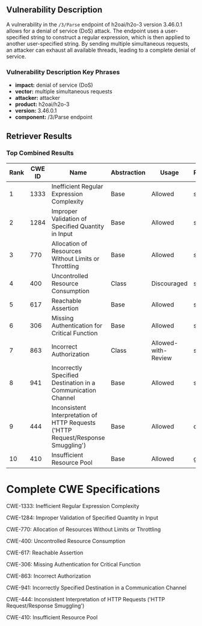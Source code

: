 ## Vulnerability Description
A vulnerability in the `/3/Parse` endpoint of h2oai/h2o-3 version 3.46.0.1 allows for a denial of service (DoS) attack. The endpoint uses a user-specified string to construct a regular expression, which is then applied to another user-specified string. By sending multiple simultaneous requests, an attacker can exhaust all available threads, leading to a complete denial of service.

### Vulnerability Description Key Phrases
- **impact:** denial of service (DoS)
- **vector:** multiple simultaneous requests
- **attacker:** attacker
- **product:** h2oai/h2o-3
- **version:** 3.46.0.1
- **component:** /3/Parse endpoint

## Retriever Results

### Top Combined Results

| Rank | CWE ID | Name | Abstraction | Usage  | Retrievers | Individual Scores |
|------|--------|------|-------------|-------|------------|-------------------|
| 1 | 1333 | Inefficient Regular Expression Complexity | Base | Allowed | sparse | 0.131 |
| 2 | 1284 | Improper Validation of Specified Quantity in Input | Base | Allowed | sparse | 0.118 |
| 3 | 770 | Allocation of Resources Without Limits or Throttling | Base | Allowed | sparse | 0.117 |
| 4 | 400 | Uncontrolled Resource Consumption | Class | Discouraged | sparse | 0.117 |
| 5 | 617 | Reachable Assertion | Base | Allowed | sparse | 0.115 |
| 6 | 306 | Missing Authentication for Critical Function | Base | Allowed | sparse | 0.110 |
| 7 | 863 | Incorrect Authorization | Class | Allowed-with-Review | sparse | 0.110 |
| 8 | 941 | Incorrectly Specified Destination in a Communication Channel | Base | Allowed | sparse | 0.109 |
| 9 | 444 | Inconsistent Interpretation of HTTP Requests ('HTTP Request/Response Smuggling') | Base | Allowed | dense | 0.475 |
| 10 | 410 | Insufficient Resource Pool | Base | Allowed | graph | 0.003 |



# Complete CWE Specifications

CWE-1333: Inefficient Regular Expression Complexity

CWE-1284: Improper Validation of Specified Quantity in Input

CWE-770: Allocation of Resources Without Limits or Throttling

CWE-400: Uncontrolled Resource Consumption

CWE-617: Reachable Assertion

CWE-306: Missing Authentication for Critical Function

CWE-863: Incorrect Authorization

CWE-941: Incorrectly Specified Destination in a Communication Channel

CWE-444: Inconsistent Interpretation of HTTP Requests ('HTTP Request/Response Smuggling')

CWE-410: Insufficient Resource Pool